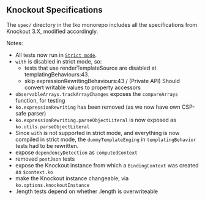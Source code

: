 ## Knockout Specifications

The `spec/` directory in the tko monorepo includes all the specifications from Knockout 3.X, modified accordingly.

Notes:

- All tests now run in [`Strict mode`](https://developer.mozilla.org/en-US/docs/Web/JavaScript/Reference/Strict_mode).
- `with` is disabled in strict mode, so:
	- tests that use renderTemplateSource are disabled at templatingBehaviours:43.
  - skip expressionRewritingBehaviours:43 / (Private API) Should convert writable values to property accessors
- `observableArrays.trackArrayChanges` exposes the `compareArrays` function, for testing
- `ko.expressionRewriting` has been removed (as we now have own CSP-safe parser)
- `ko.expressionRewriting.parseObjectLiteral` is now exposed as `ko.utils.parseObjectLiteral`
- Since `with` is not supported in strict mode, and everything is now compiled in strict mode, the `dummyTemplateEnging` in `templatingBehavior` tests had to be rewritten.
- expose `dependencyDetection` as `computedContext`
- removed `postJson` tests
- expose the Knockout instance from which a `BindingContext` was created as `$context.ko`
- make the Knockout instance changeable, via `ko.options.knockoutInstance`
- .length tests depend on whether .length is overwriteable
